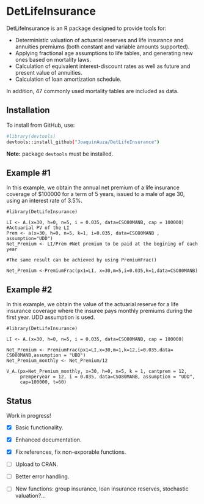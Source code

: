 # DetLifeInsurance

DetLifeInsurance is an R package designed to provide tools for: 
- Deterministic valuation of actuarial reserves and life insurance and annuities premiums (both constant and variable amounts supported).
- Applying fractional age assumptions to life tables, and generating new ones based on mortality laws. 
- Calculation of equivalent interest-discount rates as well as future and present value of annuities.
- Calculation of loan amortization schedule.

In addition, 47 commonly used mortality tables are included as data.

## Installation

To install from GitHub, use:

```bash
#library(devtools)
devtools::install_github("JoaquinAuza/DetLifeInsurance")
```
**Note:** package ```devtools``` must be installed. 

## Example #1

In this example, we obtain the annual net premium of a life insurance coverage of $100000 for a term of 5 years, issued
to a male of age 30, using an interest rate of 3.5%.

```{r example1}
#library(DetLifeInsurance)

LI <- A.(x=30, h=0, n=5, i = 0.035, data=CSO80MANB, cap = 100000) #Actuarial PV of the LI
Prem <- a(x=30, h=0, n=5, k=1, i=0.035, data=CSO80MANB , assumption="UDD")
Net_Premium <- LI/Prem #Net premium to be paid at the begining of each year

#The same result can be achieved by using PremiumFrac()

Net_Premium <-PremiumFrac(px1=LI, x=30,m=5,i=0.035,k=1,data=CSO80MANB)
```
## Example #2
In this example, we obtain the value of the actuarial reserve for a life insurance coverage where the insuree pays monthly premiums during the first year. UDD assumption is used. 

```{r example2}
#library(DetLifeInsurance)

LI <- A.(x=30, h=0, n=5, i = 0.035, data=CSO80MANB, cap = 100000) 

Net_Premium <- PremiumFrac(px1=LI,x=30,m=1,k=12,i=0.035,data= CSO80MANB,assumption = "UDD")
Net_Premium_monthly <- Net_Premium/12

V_A.(px=Net_Premium_monthly, x=30, h=0, n=5, k = 1, cantprem = 12,
     premperyear = 12, i = 0.035, data=CSO80MANB, assumption = "UDD", 
     cap=100000, t=60)
```

## Status
Work in progress!

- [x] Basic functionality.
- [x] Enhanced documentation.
- [x] Fix references, fix non-exporable functions.  
- [ ] Upload to CRAN.
- [ ] Better error handling.
- [ ] New functions: group insurance, loan insurance reserves, stochastic valuation?...


